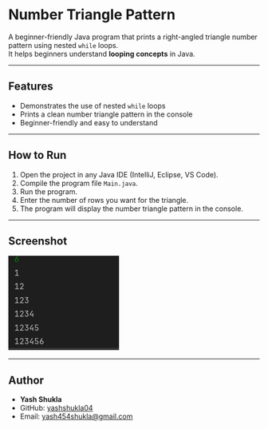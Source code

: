 
# Number Triangle Pattern

A beginner-friendly Java program that prints a right-angled triangle number pattern using nested `while` loops.  
It helps beginners understand **looping concepts** in Java.

---

## Features
- Demonstrates the use of nested `while` loops  
- Prints a clean number triangle pattern in the console  
- Beginner-friendly and easy to understand  

---

## How to Run
1. Open the project in any Java IDE (IntelliJ, Eclipse, VS Code).  
2. Compile the program file `Main.java`.  
3. Run the program.  
4. Enter the number of rows you want for the triangle.  
5. The program will display the number triangle pattern in the console.  

---

## Screenshot

![Output](Output.png)

---

## Author
- **Yash Shukla**  
- GitHub: [yashshukla04](https://github.com/yashshukla04)  
- Email: yash454shukla@gmail.com  
